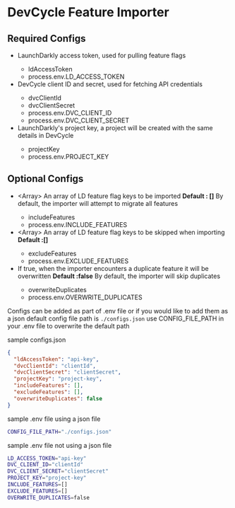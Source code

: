 # DevCycle Feature Importer

## Required Configs

- <String>LaunchDarkly access token, used for pulling feature flags
  - ldAccessToken
  - process.env.LD_ACCESS_TOKEN
- <String> DevCycle client ID and secret, used for fetching API credentials
  - dvcClientId
  - dvcClientSecret
  - process.env.DVC_CLIENT_ID
  - process.env.DVC_CLIENT_SECRET
- <String> LaunchDarkly's project key, a project will be created with the same details in DevCycle
  - projectKey
  - process.env.PROJECT_KEY

## Optional Configs

- <Array<String>> An array of LD feature flag keys to be imported
  **Default : []**
  By default, the importer will attempt to migrate all features
  - includeFeatures
  - process.env.INCLUDE_FEATURES
- <Array<String>> An array of LD feature flag keys to be skipped when importing
  **Default :[]**
  - excludeFeatures
  - process.env.EXCLUDE_FEATURES
- <Boolean> If true, when the importer encounters a duplicate feature it will be overwritten
  **Default :false**
  By default, the importer will skip duplicates
  - overwriteDuplicates
  - process.env.OVERWRITE_DUPLICATES

Configs can be added as part of .env file or if you would like to add them as a json
default config file path is `./configs.json` use CONFIG_FILE_PATH in your .env file to overwrite the default path

sample configs.json

```json
{
  "ldAccessToken": "api-key",
  "dvcClientId": "clientId",
  "dvcClientSecret": "clientSecret",
  "projectKey": "project-key",
  "includeFeatures": [],
  "excludeFeatures": [],
  "overwriteDuplicates": false
}
```

sample .env file using a json file

```bash
CONFIG_FILE_PATH="./configs.json"
```

sample .env file not using a json file

```bash
LD_ACCESS_TOKEN="api-key"
DVC_CLIENT_ID="clientId"
DVC_CLIENT_SECRET="clientSecret"
PROJECT_KEY="project-key"
INCLUDE_FEATURES=[]
EXCLUDE_FEATURES=[]
OVERWRITE_DUPLICATES=false
```

